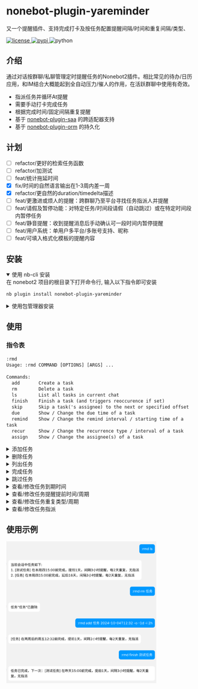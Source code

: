 # nonebot-plugin-yareminder

又一个提醒插件、支持完成打卡及按任务配置提醒间隔/时间和重复间隔/类型、

<a href="./LICENSE">
    <img src="https://img.shields.io/github/license/yao-yun/nonebot-plugin-yareminder.svg" alt="license">
</a>
<a href="https://pypi.python.org/pypi/nonebot-plugin-yareminder">
    <img src="https://img.shields.io/pypi/v/nonebot-plugin-yareminder.svg" alt="pypi">
</a>
<img src="https://img.shields.io/badge/python-3.9+-blue.svg" alt="python">

</div>


## 介绍

通过对话按群聊/私聊管理定时提醒任务的Nonebot2插件。相比常见的待办/日历应用，和IM结合大概能起到全自动压力/催人的作用，在活跃群聊中使用有奇效。

- 指派任务并循环At提醒
- 需要手动打卡完成任务
- 根据完成时间/固定间隔重复提醒
- 基于 [nonebot-plugin-saa](https://github.com/MountainDash/nonebot-plugin-send-anything-anywhere) 的跨适配器支持
- 基于 [nonebot-plugin-orm](https://github.com/nonebot/plugin-orm) 的持久化

## 计划

- [ ] refactor/更好的检索任务函数
- [ ] refactor/加测试
- [ ] feat/统计拖延时间
- [x] fix/时间的自然语言输出在1-3周内差一周
- [x] refactor/更自然的duration/timedelta描述
- [ ] feat/更激进或烦人的提醒：跨群聊乃至平台寻找任务指派人并提醒
- [ ] feat/请假及暂停功能：对特定任务/时间段请假（自动跳过）或在特定时间段内暂停任务
- [ ] feat/静音提醒：收到提醒消息后手动确认可一段时间内暂停提醒
- [ ] feat/用户系统：单用户多平台/多账号支持、昵称
- [ ] feat/可填入格式化模板的提醒内容

## 安装

<details open>
<summary>使用 nb-cli 安装</summary>
在 nonebot2 项目的根目录下打开命令行, 输入以下指令即可安装

    nb plugin install nonebot-plugin-yareminder

</details>

<details>
<summary>使用包管理器安装</summary>
在 nonebot2 项目的插件目录下, 打开命令行, 根据你使用的包管理器, 输入相应的安装命令

<details>
<summary>pip</summary>

    pip install nonebot-plugin-yareminder
</details>
<details>
<summary>pdm</summary>

    pdm add nonebot-plugin-yareminder
</details>
<details>
<summary>poetry</summary>

    poetry add nonebot-plugin-yareminder
</details>
<details>
<summary>conda</summary>

    conda install nonebot-plugin-yareminder
</details>

打开 nonebot2 项目根目录下的 `pyproject.toml` 文件, 在 `[tool.nonebot]` 部分追加写入

    plugins = ["nonebot_plugin_yareminder"]

</details>

## 使用
### 指令表

```commandline
:rmd
Usage: :rmd COMMAND [OPTIONS] [ARGS] ...

Commands:
  add       Create a task
  rm        Delete a task
  ls        List all tasks in current chat
  finish    Finish a task (and triggers reoccurence if set)
  skip      Skip a task('s assignee) to the next or specified offset
  due       Show / Change the due time of a task
  remind    Show / Change the remind interval / starting time of a task
  recur     Show / Change the recurrence type / interval of a task
  assign    Show / Change the assignee(s) of a task
```

<details>
<summary>添加任务</summary>

```commandline
:rmd add
Usage: :rmd add TASK_NAME DUE_TIME [OPTIONS]

Options:
-i | --remind-interval <datetime_str>       Specify remind interval
-o | --remind-offset XdXhXmXs               Specify when to begin reminding relative to due time
-t | --recur-type OnFinish|Regular|Never    Specify recurrence type
-r | --recur-interval XdXhXmXs              Specify recurrence interval

```
</details>

<details>
<summary>删除任务</summary>

```commandline
:rmd rm
Usage: :rmd rm TASK_NAME
```

</details>

<details>
<summary>列出任务</summary>

```commandline
:rmd ls
Usage: :rmd ls
```

</details>

<details>
<summary>完成任务</summary>

```commandline
:rmd finish
Usage: :rmd finish [TASK_NAME]
```

</details>

<details>
<summary>跳过任务</summary>

```commandline
:rmd skip
Usage: rmd skip [TASK_NAME] [OPTIONS]

Options:
--offset n    Skip to the nth assignee after the current one
```

</details>

<details>

<summary>查看/修改任务到期时间</summary>

```commandline
:rmd due
Usage: rmd due TASK_NAME [OPTIONS]

Options:
--shift XdXhXmXs        shift the due time by a time range
--set <datetime_str>    set the due time directly
```

</details>

<details>
<summary>查看/修改任务提醒提前时间/周期</summary>

```commandline
:rmd remind
Usage: rmd remind TASK_NAME [OPTIONS]

Options:
-o|--offset +/-XdXhXmXs set how long to remind in advance of due time
-i|--interval XdXhXmXs  set remind interval
```


</details>

<details>
<summary>查看/修改任务重复类型/周期</summary>

```commandline
:rmd recur
Usage: rmd recur TASK_NAME [OPTIONS]

Options:
-t|--type OnFinish|Regular|Never    set recurrence type 
-i|--interval XdXhXmXs              set recurrence interval
```

</details>

<details>
<summary>查看/修改任务指派</summary>

```commandline
:rmd assign
Usage: rmd assign TASK_NAME [OPTIONS] [AT1] [AT2] ...

Options:
-r|--rm     instead of add, remove assignees in ats from specified task
```

</details>

## 使用示例

<img src="./doc/image/example.png" width="400">
